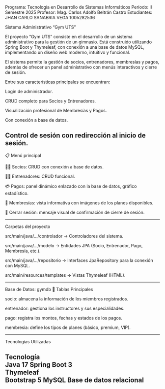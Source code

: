 Programa: Tecnología en Desarrollo de Sistemas Informáticos
Periodo: II Semestre 2025
Profesor: Mag. Carlos Adolfo Beltrán Castro
Estudiantes: JHAN CARLO SANABRIA VEGA 1005282536



Sistema Administrativo “Gym UTS”


El proyecto “Gym UTS” consiste en el desarrollo de un sistema administrativo para la gestión de un gimnasio.
Está construido utilizando Spring Boot y Thymeleaf, con conexión a una base de datos MySQL,
implementando un diseño web moderno, intuitivo y funcional.

El sistema permite la gestión de socios, entrenadores, membresías y pagos,
además de ofrecer un panel administrativo con menús interactivos y cierre de sesión.

Entre sus características principales se encuentran:

Login de administrador.

CRUD completo para Socios y Entrenadores.

Visualización profesional de Membresías y Pagos.

Con conexión a base de datos.

Control de sesión con redirección al inicio de sesión.
----------------------------------------------------------------------------------------
📋 Menú principal

🧍‍♂️ Socios: CRUD con conexión a base de datos.

🏋️‍♂️ Entrenadores: CRUD funcional.

💳 Pagos: panel dinámico enlazado con la base de datos, gráfico estadístico.

💼 Membresías: vista informativa con imágenes de los planes disponibles.

🚪 Cerrar sesión: mensaje visual de confirmación de cierre de sesión.

--------------------------------------------------------------------------------------------


Carpetas del proyecto

src/main/java/.../controlador → Controladores del sistema.

src/main/java/.../modelo → Entidades JPA (Socio, Entrenador, Pago, Membresía, etc.).

src/main/java/.../repositorio → Interfaces JpaRepository para la conexión con MySQL.

src/main/resources/templates → Vistas Thymeleaf (HTML).

--------------------------------------------------------------------------------------------


Base de Datos: gymdb
🔹 Tablas Principales

socio: almacena la información de los miembros registrados.

entrenador: gestiona los instructores y sus especialidades.

pago: registra los montos, fechas y estados de los pagos.

membresia: define los tipos de planes (básico, premium, VIP).

-----------------------------------------------------------------------------------------------


Tecnologías Utilizadas

Tecnología	
Java 17	
Spring Boot 3	
Thymeleaf	
Bootstrap 5	
MySQL	Base de datos relacional
------------------------------------------------------------------------------------------------

  
